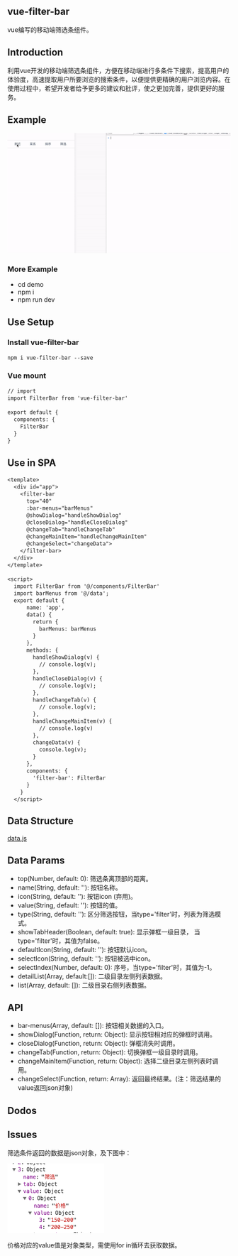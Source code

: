## vue-filter-bar

  vue编写的移动端筛选条组件。

## Introduction

  利用vue开发的移动端筛选条组件，方便在移动端进行多条件下搜索，提高用户的体验度，高速提取用户所要浏览的搜索条件，以便提供更精确的用户浏览内容。在使用过程中，希望开发者给予更多的建议和批评，使之更加完善，提供更好的服务。

## Example

![Alt text](/demo/static/filterbar1.gif)

### More Example

   * cd demo
   * npm i
   * npm run dev

## Use Setup

### Install vue-filter-bar

    npm i vue-filter-bar --save

### Vue mount

    // import
    import FilterBar from 'vue-filter-bar'

    export default {
      components: {
        FilterBar
      }
    }

## Use in SPA

    <template>
      <div id="app">
        <filter-bar 
          top="40" 
          :bar-menus="barMenus" 
          @showDialog="handleShowDialog" 
          @closeDialog="handleCloseDialog" 
          @changeTab="handleChangeTab"
          @changeMainItem="handleChangeMainItem" 
          @changeSelect="changeData">
        </filter-bar>
      </div>
    </template>

    <script>
      import FilterBar from '@/components/FilterBar'
      import barMenus from '@/data';
      export default {
          name: 'app',
          data() {
            return {
              barMenus: barMenus
            }
          },
          methods: {
            handleShowDialog(v) {
              // console.log(v);
            },
            handleCloseDialog(v) {
              // console.log(v);
            },
            handleChangeTab(v) {
              // console.log(v);
            },
            handleChangeMainItem(v) {
              // console.log(v)
            },
            changeData(v) {
              console.log(v);
            }
          },
          components: {
            'filter-bar': FilterBar
          }
        }
      </script>

## Data Structure

  [data.js](/demo/src/data.js)

## Data Params
   
   * top(Number, default: 0): 筛选条离顶部的距离。
   * name(String, default: ''): 按钮名称。
   * icon(String, default: ''): 按钮icon (弃用)。
   * value(String, default: ''): 按钮的值。
   * type(String, default: ''): 区分筛选按钮，当type='filter'时，列表为筛选模式。
   * showTabHeader(Boolean, default: true): 显示弹框一级目录， 当type='filter'时，其值为false。
   * defaultIcon(String, default: ''): 按钮默认icon。
   * selectIcon(String, default: ''): 按钮被选中icon。
   * selectIndex(Number, default: 0): 序号，当type='filter'时，其值为-1。
   * detailList(Array, default:[]): 二级目录左侧列表数据。
   * list(Array, default: []): 二级目录右侧列表数据。

## API

   * bar-menus(Array, default: []): 按钮相关数据的入口。
   * showDialog(Function, return: Object): 显示按钮相对应的弹框时调用。
   * closeDialog(Function, return: Object): 弹框消失时调用。
   * changeTab(Function, return: Object): 切换弹框一级目录时调用。
   * changeMainItem(Function, return: Object): 选择二级目录左侧列表时调用。
   * changeSelect(Function, return: Array): 返回最终结果。(注：筛选结果的value返回json对象)

## Dodos


## Issues

筛选条件返回的数据是json对象，及下图中：

![Alt text](/demo/static/value.png)

价格对应的value值是对象类型，需使用for in循环去获取数据。
